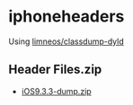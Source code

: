 iphoneheaders
=============
Using <a href="https://github.com/limneos/classdump-dyld" target="_blank" rel="nofollow">limneos/classdump-dyld</a>

## Header Files.zip

- <a href="https://app.box.com/s/ajc2f6koz7dvmz1b3e7l6uyrhgkz9o6e" target="_blank" rel="nofollow">iOS9.3.3-dump.zip</a>
